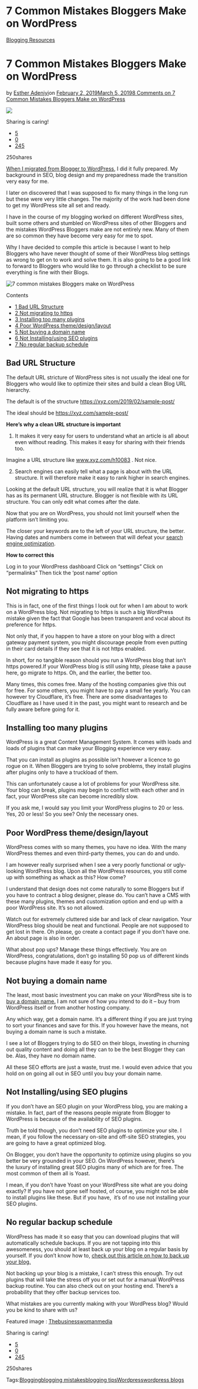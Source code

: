 # 7 Common Mistakes Bloggers Make on WordPress

[Blogging Resources](https://estheradeniyi.com/category/blogging-resources/)
# 7 Common Mistakes Bloggers Make on WordPress

by [Esther Adeniyi](https://estheradeniyi.com/author/esther-adeniyi/)on [February 2, 2019March 5, 2019](https://estheradeniyi.com/common-mistakes-bloggers-make-on-wordpress/)[8 Comments on 7 Common Mistakes Bloggers Make on WordPress](https://estheradeniyi.com/common-mistakes-bloggers-make-on-wordpress/#comments)

![](images\common-blogging-mistakes-on-WordPress.jpg)

Sharing is caring!

- [5](https://www.facebook.com/sharer/sharer.php?u=https%3A%2F%2Festheradeniyi.com%2Fcommon-mistakes-bloggers-make-on-wordpress%2F&amp;t=7%20Common%20Mistakes%20Bloggers%20Make%20on%20WordPress)
- [0](https://twitter.com/intent/tweet?text=7%20Common%20Mistakes%20Bloggers%20Make%20on%20WordPress&amp;url=https%3A%2F%2Festheradeniyi.com%2Fcommon-mistakes-bloggers-make-on-wordpress%2F)
- [245](#)

250shares

[When I migrated from Blogger to WordPress](https://estheradeniyi.com/why-and-how-i-migrated-from-blogger-to-wordpress/), I did it fully prepared. My background in SEO, blog design and my preparedness made the transition very easy for me.

I later on discovered that I was supposed to fix many things in the long run but these were very little changes. The majority of the work had been done to get my WordPress site all set and ready.

I have in the course of my blogging worked on different WordPress sites, built some others and stumbled on WordPress sites of other Bloggers and the mistakes WordPress Bloggers make are not entirely new. Many of them are so common they have become very easy for me to spot.

Why I have decided to compile this article is because I want to help Bloggers who have never thought of some of their WordPress blog settings as wrong to get on to work and solve them. It is also going to be a good link to forward to Bloggers who would like to go through a checklist to be sure everything is fine with their Blogs.

![7 common mistakes Bloggers make on WordPress](images\7-common-mistakes-Bloggers-make-on-Wordpress-2.png)

Contents

- [1 Bad URL Structure](#Bad_URL_Structure)
- [2 Not migrating to https](#Not_migrating_to_https)
- [3 Installing too many plugins](#Installing_too_many_plugins)
- [4 Poor WordPress theme/design/layout](#Poor_WordPress_themedesignlayout)
- [5 Not buying a domain name](#Not_buying_a_domain_name)
- [6 Not Installing/using SEO plugins](#Not_Installingusing_SEO_plugins)
- [7 No regular backup schedule](#No_regular_backup_schedule)

## **Bad URL Structure**

The default URL stricture of WordPress sites is not usually the ideal one for Bloggers who would like to optimize their sites and build a clean Blog URL hierarchy.

The default is of the structure https://xyz.com/2019/02/sample-post/

The ideal should be https://xyz.com/sample-post/

**Here&#x2019;s why a clean URL structure is important**

1. It makes it very easy for users to understand what an article is all about even without reading. This makes it easy for sharing with their friends too.

Imagine a URL structure like www.xyz.com/h10083 . Not nice.

2. Search engines can easily tell what a page is about with the URL structure. It will therefore make it easy to rank higher in search engines.

Looking at the default URL structure, you will realize that it is what Blogger has as its permanent URL structure. Blogger is not flexible with its URL structure. You can only edit what comes after the date.

Now that you are on WordPress, you should not limit yourself when the platform isn&#x2019;t limiting you.

The closer your keywords are to the left of your URL structure, the better. Having dates and numbers come in between that will defeat your [search engine optimization](https://estheradeniyi.com/best-seo-tips-for-bloggers/).

**How to correct this**

Log in to your WordPress dashboard
 Click on &#x201C;settings&#x201D;
 Click on &#x201C;permalinks&#x201D;
 Then tick the &#x2018;post name&#x2019; option

## Not migrating to https

This is in fact, one of the first things I look out for when I am about to work on a WordPress blog. Not migrating to https is such a big WordPress mistake given the fact that Google has been transparent and vocal about its preference for https.

Not only that, if you happen to have a store on your blog with a direct gateway payment system, you might discourage people from even putting in their card details if they see that it is not https enabled.

In short, for no tangible reason should you run a WordPress blog that isn&#x2019;t https powered.If your WordPress blog is still using http, please take a pause here, go migrate to https. Oh, and the earlier, the better too.

Many times, this comes free. Many of the hosting companies give this out for free. For some others, you might have to pay a small fee yearly. You can however try Cloudflare, it&#x2019;s free. There are some disadvantages to Cloudflare as I have used it in the past, you might want to research and be fully aware before going for it.

## Installing too many plugins

WordPress is a great Content Management System. It comes with loads and loads of plugins that can make your Blogging experience very easy.

That you can install as plugins as possible isn&#x2019;t however a licence to go rogue on it. When Bloggers are trying to solve problems, they install plugins after plugins only to have a truckload of them.

This can unfortunately cause a lot of problems for your WordPress site. Your blog can break, plugins may begin to conflict with each other and in fact, your WordPress site can become incredibly slow.

If you ask me, I would say you limit your WordPress plugins to 20 or less. Yes, 20 or less! So you see? Only the necessary ones.

## Poor WordPress theme/design/layout

WordPress comes with so many themes, you have no idea. With the many WordPress themes and even third-party themes, you can do and undo.

I am however really surprised when I see a very poorly functional or ugly-looking WordPress blog. Upon all the WordPress resources, you still come up with something as whack as this? How come?

I understand that design does not come naturally to some Bloggers but if you have to contract a blog designer, please do. You can&#x2019;t have a CMS with these many plugins, themes and customization option and end up with a poor WordPress site. It&#x2019;s so not allowed.

Watch out for extremely cluttered side bar and lack of clear navigation. Your WordPress blog should be neat and functional. People are not supposed to get lost in there. Oh please, go create a contact page if you don&#x2019;t have one. An about page is also in order.

What about pop ups? Manage these things effectively. You are on WordPress, congratulations, don&#x2019;t go installing 50 pop us of different kinds because plugins have made it easy for you.

## Not buying a domain name

The least, most basic investment you can make on your WordPress site is to [buy a domain name.](https://estheradeniyi.com/buy-a-domain-name/) I am not sure of how you intend to do it &#x2013; buy from WordPress itself or from another hosting company.

Any which way, get a domain name. It&#x2019;s a different thing if you are just trying to sort your finances and save for this. If you however have the means, not buying a domain name is such a mistake.

I see a lot of Bloggers trying to do SEO on their blogs, investing in churning out quality content and doing all they can to be the best Blogger they can be. Alas, they have no domain name.

All these SEO efforts are just a waste, trust me. I would even advice that you hold on on going all out in SEO until you buy your domain name.

## Not Installing/using SEO plugins

If you don&#x2019;t have an SEO plugin on your WordPress blog, you are making a mistake. In fact, part of the reasons people migrate from Blogger to WordPress is because of the availability of SEO plugins.

Truth be told though, you don&#x2019;t need SEO plugins to optimize your site. I mean, if you follow the necessary on-site and off-site SEO strategies, you are going to have a great optimized blog.

On Blogger, you don&#x2019;t have the opportunity to optimize using plugins so you better be very grounded in your SEO. On WordPress however, there&#x2019;s the&#xA0;luxury of installing great SEO plugins many of which are for free. The most common of them all is Yoast.

I mean, if you don&#x2019;t have Yoast on your WordPress site what are you doing exactly? If you have not gone self hosted, of course, you might not be able to install plugins like these. But if you have,&#xA0; it&#x2019;s of no use not installing your SEO plugins.

## No regular backup schedule

WordPress has made it so easy that you can download plugins that will automatically schedule backups. If you are not tapping into this awesomeness, you should at least back up your blog on a regular basis by yourself. If you don&#x2019;t know how to, [check out this article on how to back up your blog.](https://estheradeniyi.com/how-to-backup-your-blog/)

Not backing up your blog is a mistake, I can&#x2019;t stress this enough. Try out plugins that will take the stress off you or set out for a manual WordPress backup routine. You can also check out on your hosting end. There&#x2019;s a probability that they offer backup services too.

What mistakes are you currently making with your WordPress blog? Would you be kind to share with us?

Featured image : [Thebusinesswomanmedia](https://www.thebusinesswomanmedia.com/whys-hows-blogger-outreach/)

Sharing is caring!

- [5](https://www.facebook.com/sharer/sharer.php?u=https%3A%2F%2Festheradeniyi.com%2Fcommon-mistakes-bloggers-make-on-wordpress%2F&amp;t=7%20Common%20Mistakes%20Bloggers%20Make%20on%20WordPress)
- [0](https://twitter.com/intent/tweet?text=7%20Common%20Mistakes%20Bloggers%20Make%20on%20WordPress&amp;url=https%3A%2F%2Festheradeniyi.com%2Fcommon-mistakes-bloggers-make-on-wordpress%2F)
- [245](#)

250shares

Tags:[Blogging](https://estheradeniyi.com/tag/blogging/)[blogging mistakes](https://estheradeniyi.com/tag/blogging-mistakes/)[blogging tips](https://estheradeniyi.com/tag/blogging-tips/)[Wordpress](https://estheradeniyi.com/tag/wordpress/)[wordpress blogs](https://estheradeniyi.com/tag/wordpress-blogs/)